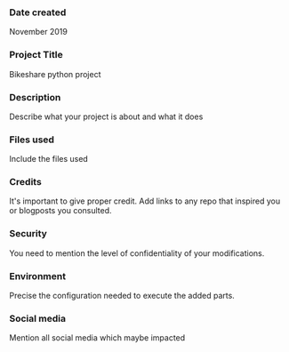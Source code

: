### Date created
November 2019

### Project Title
Bikeshare python project

### Description
Describe what your project is about and what it does

### Files used
Include the files used

### Credits
It's important to give proper credit. Add links to any repo that inspired you or blogposts you consulted.

### Security
You need to mention the level of confidentiality of your modifications.

### Environment
Precise the configuration needed to execute the added parts.

### Social media
Mention all social media which maybe impacted